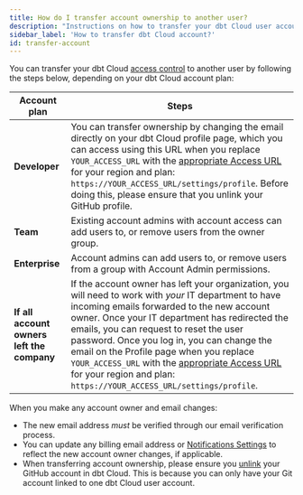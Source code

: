 ```yaml
---
title: How do I transfer account ownership to another user? 
description: "Instructions on how to transfer your dbt Cloud user account to another user"
sidebar_label: 'How to transfer dbt Cloud account?'
id: transfer-account
---
```


You can transfer your dbt Cloud [access control](/docs/cloud/manage-access/about-user-access) to another user by following the steps below, depending on your dbt Cloud account plan:

| Account plan| Steps | 
| ------ | ---------- | 
| **Developer** |  You can transfer ownership by changing the email directly on your dbt Cloud profile page, which you can access using this URL when you replace `YOUR_ACCESS_URL` with the [appropriate Access URL](/docs/cloud/about-cloud/access-regions-ip-addresses) for your region and plan: `https://YOUR_ACCESS_URL/settings/profile`. Before doing this, please ensure that you unlink your GitHub profile. |
| **Team** | Existing account admins with account access can add users to, or remove users from the owner group. | 
| **Enterprise** | Account admins can add users to, or remove users from a group with Account Admin permissions. | 
| **If all account owners left the company** | If the account owner has left your organization, you will need to work with _your_ IT department to have incoming emails forwarded to the new account owner. Once your IT department has redirected the emails, you can request to reset the user password. Once you log in, you can change the email on the Profile page when you replace `YOUR_ACCESS_URL` with the [appropriate Access URL](/docs/cloud/about-cloud/access-regions-ip-addresses) for your region and plan:  `https://YOUR_ACCESS_URL/settings/profile`. |

When you make any account owner and email changes:

- The new email address _must_ be verified through our email verification process. 
- You can update any billing email address or [Notifications Settings](/docs/deploy/job-notifications) to reflect the new account owner changes, if applicable.
- When transferring account ownership, please ensure you [unlink](/faqs/Accounts/git-account-in-use) your GitHub account in dbt Cloud. This is because you can only have your Git account linked to one dbt Cloud user account. 
 